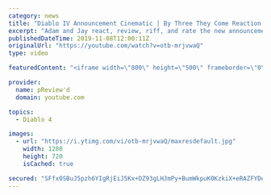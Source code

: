 ```yaml
---
category: news
title: "Diablo IV Announcement Cinematic | By Three They Come Reaction / Review / Rating"
excerpt: "Adam and Jay react, review, riff, and rate the new announcement cinematic everyone wanted to see last year at Blizzcon, Diablo IV 'By Three They Come'."
publishedDateTime: 2019-11-08T12:00:11Z
originalUrl: "https://youtube.com/watch?v=otb-mrjvwaQ"
type: video

featuredContent: "<iframe width=\"800\" height=\"500\" frameborder=\"0\" src=\"https://www.youtube.com/embed/otb-mrjvwaQ\" allow=\"accelerometer; autoplay; encrypted-media; gyroscope; picture-in-picture\" allowfullscreen></iframe>"

provider:
  name: pReview'd
  domain: youtube.com

topics:
  - Diablo 4

images:
  - url: "https://i.ytimg.com/vi/otb-mrjvwaQ/maxresdefault.jpg"
    width: 1280
    height: 720
    isCached: true

secured: "SFfx0SBuJ5pzh6YIgRjEiJ5Kx+DZ93gLHJmPy+BumWkpuK0KzkiX+eRAZFYDexrMUXvPU9N4UDqq+cwA76dmpfDfb8HVESf0+zq4QHeiZhVFteIBV5Wm/EPnt1ObdBgDYkGQ7Uf5S6kiKFimZyklx47vPas5v3yzLa0zuMdA1QM2ASFapEwJGg0c7xFlrKk/GkSVf3Xj1PUEgm2v7x3SrKjcxvPvKh5YzuFmGo65Fh9QG8xvigOIvTcYNFIZ/45zxNqXsOOPNG0Ih+sHS9ZqoKdkbysL5/vOzjcu+2HdO3/gFb9R5NEqnyJQPzzidhfXRBW0L2Rkex3BdP88Zr4+4ZzIgTR5wyorvVa+amXXK0OGzP2eWFPKPiP/Ojwu0WLXrHrFTn1aLRyxV801bzt5myjDS3OWoKZhNewvc/E3Q95ckuMvETGHD6aOtZ3tZOQI;ZfHtq8jNvIgaI1dHJjBxyg=="
---
```


